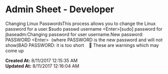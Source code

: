 # Admin Sheet - Developer

Changing Linux PasswordsThis process allows you to change the Linux password for a user.$sudo passwd username &lt;Enter&gt;[sudo] password for jbaseadm:Changing password for user username.New password: PASSWORD &lt;Enter&gt;  (where PASSWORD is the new password and will not show)BAD PASSWORD: it is too short     These are warnings which may come up  

**Created At:** 8/11/2017 12:15:35 AM  
**Updated At:** 8/11/2017 12:16:04 AM  

